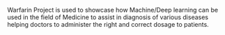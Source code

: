 Warfarin Project is used to showcase how Machine/Deep learning can be used in the field of Medicine to assist in diagnosis of various diseases helping doctors to administer the right and correct dosage to patients.
